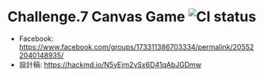 # Challenge.7 Canvas Game ![CI status](https://img.shields.io/badge/build-passing-brightgreen.svg)
* Facebook: https://www.facebook.com/groups/173311386703334/permalink/205522040148935/
* 設計稿: https://hackmd.io/N5yEjm2vSx6D41qAbJGDmw
